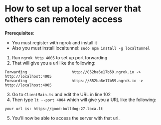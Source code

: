 # How to set up a local server that others can remotely access

**Prerequisites**:

- You must register with ngrok and install it
- Also you must install localtunnel: `sudo npm install -g localtunnel`

1. Run `ngrok http 4005` to set up port forwarding
2. That will give you a url like the following:

```
Forwarding                    http://852ba6e17b59.ngrok.io -> http://localhost:4005
Forwarding                    https://852ba6e17b59.ngrok.io -> http://localhost:4005
```

3. Go to `ClientMain.ts` and edit the URL in line 102
4. Then type `lt --port 4004` which will give you a URL like the following:

```
your url is: https://good-bulldog-27.loca.lt
```

5. You'll now be able to access the server with that url.
